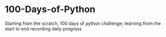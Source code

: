 # 100-Days-of-Python
Starting from the scratch, 100 days of python challenge; learning from the start to end recording daily progress 
